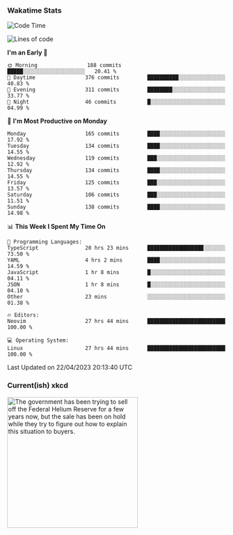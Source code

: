 ### Wakatime Stats
<!--START_SECTION:waka-->
![Code Time](http://img.shields.io/badge/Code%20Time-1%2C607%20hrs%2044%20mins-blue)

![Lines of code](https://img.shields.io/badge/From%20Hello%20World%20I%27ve%20Written-635.8%20thousand%20lines%20of%20code-blue)

**I'm an Early 🐤** 

```text
🌞 Morning                188 commits         █████░░░░░░░░░░░░░░░░░░░░   20.41 % 
🌆 Daytime                376 commits         ██████████░░░░░░░░░░░░░░░   40.83 % 
🌃 Evening                311 commits         ████████░░░░░░░░░░░░░░░░░   33.77 % 
🌙 Night                  46 commits          █░░░░░░░░░░░░░░░░░░░░░░░░   04.99 % 
```
📅 **I'm Most Productive on Monday** 

```text
Monday                   165 commits         ████░░░░░░░░░░░░░░░░░░░░░   17.92 % 
Tuesday                  134 commits         ████░░░░░░░░░░░░░░░░░░░░░   14.55 % 
Wednesday                119 commits         ███░░░░░░░░░░░░░░░░░░░░░░   12.92 % 
Thursday                 134 commits         ████░░░░░░░░░░░░░░░░░░░░░   14.55 % 
Friday                   125 commits         ███░░░░░░░░░░░░░░░░░░░░░░   13.57 % 
Saturday                 106 commits         ███░░░░░░░░░░░░░░░░░░░░░░   11.51 % 
Sunday                   138 commits         ████░░░░░░░░░░░░░░░░░░░░░   14.98 % 
```


📊 **This Week I Spent My Time On** 

```text
💬 Programming Languages: 
TypeScript               20 hrs 23 mins      ██████████████████░░░░░░░   73.50 % 
YAML                     4 hrs 2 mins        ████░░░░░░░░░░░░░░░░░░░░░   14.59 % 
JavaScript               1 hr 8 mins         █░░░░░░░░░░░░░░░░░░░░░░░░   04.11 % 
JSON                     1 hr 8 mins         █░░░░░░░░░░░░░░░░░░░░░░░░   04.10 % 
Other                    23 mins             ░░░░░░░░░░░░░░░░░░░░░░░░░   01.38 % 

🔥 Editors: 
Neovim                   27 hrs 44 mins      █████████████████████████   100.00 % 

💻 Operating System: 
Linux                    27 hrs 44 mins      █████████████████████████   100.00 % 
```


 Last Updated on 22/04/2023 20:13:40 UTC
<!--END_SECTION:waka-->

### Current(ish) xkcd
<a id="xkcd-a" title="The government has been trying to sell off the Federal Helium Reserve for a few years now, but the sale has been on hold while they try to figure out how to explain this situation to buyers." href="https://www.xkcd.com" target="_blank">
        <img align="center" id="xkcd-img" src="https://imgs.xkcd.com/comics/helium_reserve.png" alt="The government has been trying to sell off the Federal Helium Reserve for a few years now, but the sale has been on hold while they try to figure out how to explain this situation to buyers." height=300 />
</a>
